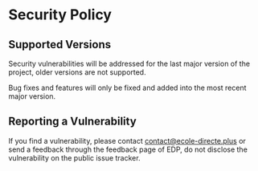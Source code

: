 # Security Policy
## Supported Versions
Security vulnerabilities will be addressed for the last major version of the project, older versions are not supported.

Bug fixes and features will only be fixed and added into the most recent major version.

## Reporting a Vulnerability
If you find a vulnerability, please contact contact@ecole-directe.plus or send a feedback through the feedback page of EDP, do not disclose the vulnerability on the public issue tracker.
